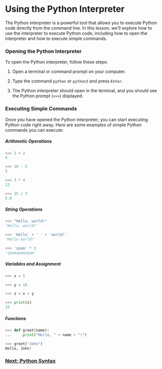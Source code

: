 # Using the Python Interpreter

The Python interpreter is a powerful tool that allows you to execute Python code directly from the command line. In this lesson, we'll explore how to use the interpreter to execute Python code, including how to open the interpreter and how to execute simple commands.

### Opening the Python Interpreter

To open the Python interpreter, follow these steps:

1. Open a terminal or command prompt on your computer.

2. Type the command `python` or `python3` and press `Enter`.

3. The Python interpreter should open in the terminal, and you should see the Python prompt (`>>>`) displayed.

### Executing Simple Commands

Once you have opened the Python interpreter, you can start executing Python code right away. Here are some examples of simple Python commands you can execute:

##### Arithmetic Operations

```python
>>> 2 + 2
4

>>> 10 - 5
5

>>> 3 * 4
12

>>> 15 / 3
5.0
```

##### String Operations

```python
>>> "Hello, world!"
'Hello, world!'

>>> 'Hello' + ' ' + 'world!'
'Hello world!'

>>> 'spam' * 3
'spamspamspam'
```

##### Variables and Assignment

```python
>>> x = 5

>>> y = 10

>>> z = x + y

>>> print(z)
15

```

##### Functions

```python
>>> def greet(name):
...     print("Hello, " + name + "!")

>>> greet("John")
Hello, John!
```

### [Next: Python Syntax](./04-PYTHON-SYNTAX.md)
